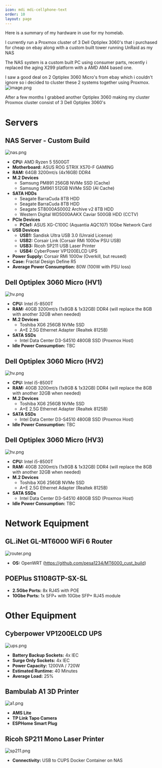 ```yaml
---
icon: mdi mdi-cellphone-text
order: 10
layout: page
---
```


Here is a summary of my hardware in use for my homelab.

I currently run a Proxmox cluster of 3 Dell Optiplex 3060's that i purchased for cheap on ebay along with a custom built tower running UnRaid as my NAS

The NAS system is a custom built PC using consumer parts, recently i replaced the aging X299 platform with a AMD AM4 based one.

I saw a good deal on 2 Optiplex 3060 Micro's from ebay which i couldn't ignore so i decided to cluster these 2 systems together using Proxmox. 
![image.png](/assets/img/old/image.png)

After a few months I grabbed another Optiplex 3060 making my cluster Proxmox cluster consist of 3 Dell Optiplex 3060's

# Servers

## NAS Server - Custom Build
![nas.png](/assets/img/old/nas.png)
-   **CPU:** AMD Ryzen 5 5500GT
-   **Motherboard:** ASUS ROG STRIX X570-F GAMING
-   **RAM:** 64GB 3200mt/s (4x16GB) DDR4
-   **M.2 Devices**
    -   Samsung PM891 256GB NVMe SSD (Cache)
    -   Samsung SM961 512GB NVMe SSD (AI Cache)
-   **SATA HDDs**
    -   Seagate BarraCuda 8TB HDD
    -   Seagate BarraCuda 8TB HDD
    -   Seagate ST8000AS0002 Archive v2 8TB HDD
    -   Western Digital WD5000AAKX Caviar 500GB HDD (CCTV)
-   **PCIe Devices**
    -   **PCIe1:** ASUS XG-C100C (Aquantia AQC107) 10Gbe Network Card
-   **USB Devices**
    -   **USB1:** Sandisk Ultra USB 3.0 (Unraid License)
    -   **USB2:** Corsair Link (Corsair RMi 1000w PSU USB)
    -   **USB3:** Ricoh SP211 USB Laser Printer
    -   **USB4:** CyberPower VP1200ELCD UPS
-   **Power Supply:** Corsair RMi 1000w (Overkill, but reused)
-   **Case:** Fractal Design Define R5
-   **Average Power Consumption:** 80W (100W with PSU loss)

## Dell Optiplex 3060 Micro (HV1)
![hv.png](/assets/img/old/hv.png)
-   **CPU:** Intel i5-8500T
-   **RAM:** 40GB 3200mt/s (1x8GB & 1x32GB) DDR4 (will replace the 8GB with another 32GB when needed)
-   **M.2 Devices**
    -   Toshiba XG6 256GB NVMe SSD
    -   A+E 2.5G Ethernet Adapter (Realtek 8125B)
-   **SATA SSDs**
    -   Intel Data Center D3-S4510 480GB SSD (Proxmox Host)
-   **Idle Power Consumption:** TBC

## Dell Optiplex 3060 Micro (HV2)
![hv.png](/assets/img/old/hv.png)
-   **CPU:** Intel i5-8500T
-   **RAM:** 40GB 3200mt/s (1x8GB & 1x32GB) DDR4 (will replace the 8GB with another 32GB when needed)
-   **M.2 Devices**
    -   Toshiba XG6 256GB NVMe SSD
    -   A+E 2.5G Ethernet Adapter (Realtek 8125B)
-   **SATA SSDs**
    -   Intel Data Center D3-S4510 480GB SSD (Proxmox Host)
-   **Idle Power Consumption:** TBC

## Dell Optiplex 3060 Micro (HV3)
![hv.png](/assets/img/old/hv.png)
-   **CPU:** Intel i5-8500T
-   **RAM:** 40GB 3200mt/s (1x8GB & 1x32GB) DDR4 (will replace the 8GB with another 32GB when needed)
-   **M.2 Devices**
    -   Toshiba XG6 256GB NVMe SSD
    -   A+E 2.5G Ethernet Adapter (Realtek 8125B)
-   **SATA SSDs**
    -   Intel Data Center D3-S4510 480GB SSD (Proxmox Host)
-   **Idle Power Consumption:** TBC

# Network Equipment
## GL.iNet GL-MT6000 WiFi 6 Router
![router.png](/assets/img/old/router.png)
-   **OS:** OpenWRT (https://github.com/pesa1234/MT6000_cust_build)

## POEPlus S1108GTP-SX-SL
-   **2.5Gbe Ports:** 8x RJ45 with POE
-   **10Gbe Ports:** 1x SFP+ with 10Gbe SFP+ RJ45 module

# Other Equipment
## Cyberpower VP1200ELCD UPS
![ups.png](/assets/img/old/ups.png)
-   **Battery Backup Sockets:** 4x IEC
-   **Surge Only Sockets:** 4x IEC
-   **Power Capacity:** 1200VA / 720W
-   **Estimated Runtime:** 40 Minutes
-   **Average Load:** 25%

## Bambulab A1 3D Printer
![a1.png](/assets/img/old/a1.png)
-   **AMS Lite**
-   **TP Link Tapo Camera**
-   **ESPHome Smart Plug**

## Ricoh SP211 Mono Laser Printer
![sp211.png](/assets/img/old/sp211.png)
-   **Connectivity:** USB to CUPS Docker Container on NAS